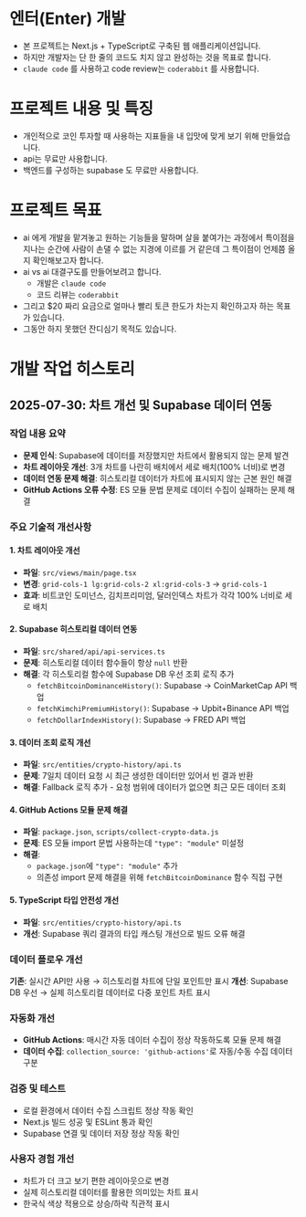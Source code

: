 # 엔터(Enter) 개발

- 본 프로젝트는 Next.js + TypeScript로 구축된 웹 애플리케이션입니다.
- 하지만 개발자는 단 한 줄의 코드도 치지 않고 완성하는 것을 목표로 합니다.
- `claude code` 를 사용하고 code review는 `coderabbit` 를 사용합니다.

# 프로젝트 내용 및 특징

- 개인적으로 코인 투자할 때 사용하는 지표들을 내 입맛에 맞게 보기 위해 만들었습니다.
- api는 무료만 사용합니다.
- 백엔드를 구성하는 supabase 도 무료만 사용합니다.

# 프로젝트 목표

- ai 에게 개발을 맡겨놓고 원하는 기능들을 말하며 살을 붙여가는 과정에서 특이점을 지나는 순간에 사람이 손댈 수 없는 지경에 이르를 거 같은데 그 특이점이 언제쯤 올지 확인해보고자 합니다.
- ai vs ai 대결구도를 만들어보려고 합니다.
  - 개발은 `claude code`
  - 코드 리뷰는 `coderabbit`
- 그리고 $20 짜리 요금으로 얼마나 빨리 토큰 한도가 차는지 확인하고자 하는 목표가 있습니다.
- 그동안 하지 못했던 잔디심기 목적도 있습니다.

# 개발 작업 히스토리

## 2025-07-30: 차트 개선 및 Supabase 데이터 연동

### 작업 내용 요약
- **문제 인식**: Supabase에 데이터를 저장했지만 차트에서 활용되지 않는 문제 발견
- **차트 레이아웃 개선**: 3개 차트를 나란히 배치에서 세로 배치(100% 너비)로 변경
- **데이터 연동 문제 해결**: 히스토리컬 데이터가 차트에 표시되지 않는 근본 원인 해결
- **GitHub Actions 오류 수정**: ES 모듈 문법 문제로 데이터 수집이 실패하는 문제 해결

### 주요 기술적 개선사항

#### 1. 차트 레이아웃 개선
- **파일**: `src/views/main/page.tsx`
- **변경**: `grid-cols-1 lg:grid-cols-2 xl:grid-cols-3` → `grid-cols-1`
- **효과**: 비트코인 도미넌스, 김치프리미엄, 달러인덱스 차트가 각각 100% 너비로 세로 배치

#### 2. Supabase 히스토리컬 데이터 연동
- **파일**: `src/shared/api/api-services.ts`
- **문제**: 히스토리컬 데이터 함수들이 항상 `null` 반환
- **해결**: 각 히스토리컬 함수에 Supabase DB 우선 조회 로직 추가
  - `fetchBitcoinDominanceHistory()`: Supabase → CoinMarketCap API 백업
  - `fetchKimchiPremiumHistory()`: Supabase → Upbit+Binance API 백업  
  - `fetchDollarIndexHistory()`: Supabase → FRED API 백업

#### 3. 데이터 조회 로직 개선
- **파일**: `src/entities/crypto-history/api.ts`
- **문제**: 7일치 데이터 요청 시 최근 생성한 데이터만 있어서 빈 결과 반환
- **해결**: Fallback 로직 추가 - 요청 범위에 데이터가 없으면 최근 모든 데이터 조회

#### 4. GitHub Actions 모듈 문제 해결
- **파일**: `package.json`, `scripts/collect-crypto-data.js`
- **문제**: ES 모듈 import 문법 사용하는데 `"type": "module"` 미설정
- **해결**: 
  - `package.json`에 `"type": "module"` 추가
  - 의존성 import 문제 해결을 위해 `fetchBitcoinDominance` 함수 직접 구현

#### 5. TypeScript 타입 안전성 개선
- **파일**: `src/entities/crypto-history/api.ts`
- **개선**: Supabase 쿼리 결과의 타입 캐스팅 개선으로 빌드 오류 해결

### 데이터 플로우 개선
**기존**: 실시간 API만 사용 → 히스토리컬 차트에 단일 포인트만 표시
**개선**: Supabase DB 우선 → 실제 히스토리컬 데이터로 다중 포인트 차트 표시

### 자동화 개선
- **GitHub Actions**: 매시간 자동 데이터 수집이 정상 작동하도록 모듈 문제 해결
- **데이터 수집**: `collection_source: 'github-actions'`로 자동/수동 수집 데이터 구분

### 검증 및 테스트
- 로컬 환경에서 데이터 수집 스크립트 정상 작동 확인
- Next.js 빌드 성공 및 ESLint 통과 확인
- Supabase 연결 및 데이터 저장 정상 작동 확인

### 사용자 경험 개선
- 차트가 더 크고 보기 편한 레이아웃으로 변경
- 실제 히스토리컬 데이터를 활용한 의미있는 차트 표시
- 한국식 색상 적용으로 상승/하락 직관적 표시
